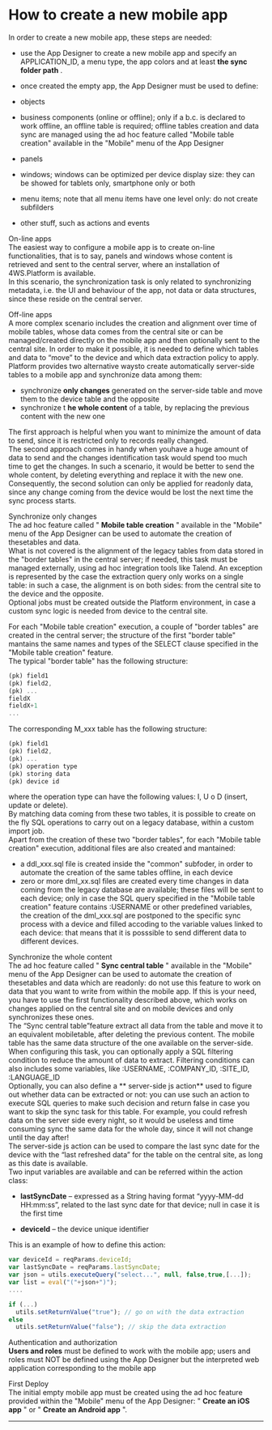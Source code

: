 # How to create a new mobile app

In order to create a new mobile app, these steps are needed:

* use the App Designer to create a new mobile app and specify an APPLICATION\_ID, a menu type, the app colors and at least  **the sync folder path** .
* once created the empty app, the App Designer must be used to define:

* objects

* business components \(online or offline\); only if a b.c. is declared to work offline, an offline table is required; offline tables creation and data sync are managed using the ad hoc feature called "Mobile table creation" available in the "Mobile" menu of the App Designer

* panels
* windows; windows can be optimized per device display size: they can be showed for tablets only, smartphone only or both
* menu items; note that all menu items have one level only: do not create subfilders
* other stuff, such as actions and events

On-line apps  
The easiest way to configure a mobile app is to create on-line functionalities, that is to say, panels and windows whose content is retrieved and sent to the central server, where an installation of 4WS.Platform is available.  
In this scenario, the synchronization task is only related to synchronizing metadata, i.e. the UI and behaviour of the app, not data or data structures, since these reside on the central server.

Off-line apps  
A more complex scenario includes the creation and alignment over time of mobile tables, whose data comes from the central site or can be managed/created directly on the mobile app and then optionally sent to the central site. In order to make it possible, it is needed to define which tables and data to “move” to the device and which data extraction policy to apply.  
Platform provides two alternative waysto create automatically server-side tables to a mobile app and synchronize data among them:

* synchronize  **only changes**  generated on the server-side table and move them to the device table and the opposite
* synchronize t **he whole content**  of a table, by replacing the previous content with the new one

The first approach is helpful when you want to minimize the amount of data to send, since it is restricted only to records really changed.  
The second approach comes in handy when youhave a huge amount of data to send and the changes identification task would spend too much time to get the changes. In such a scenario, it would be better to send the whole content, by deleting everything and replace it with the new one.  
Consequently, the second solution can only be applied for readonly data, since any change coming from the device would be lost the next time the sync process starts.

Synchronize only changes  
The ad hoc feature called " **Mobile table creation** " available in the "Mobile" menu of the App Designer can be used to automate the creation of thesetables and data.  
What is not covered is the alignment of the legacy tables from data stored in the "border tables" in the central server; if needed, this task must be managed externally, using ad hoc integration tools like Talend. An exception is represented by the case the extraction query only works on a single table: in such a case, the alignment is on both sides: from the central site to the device and the opposite.  
Optional jobs must be created outside the Platform environment, in case a custom sync logic is needed from device to the central site.

For each "Mobile table creation" execution, a couple of "border tables" are created in the central server; the structure of the first "border table" mantains the same names and types of the SELECT clause specified in the "Mobile table creation" feature.  
The typical "border table" has the following structure:

```js
(pk) field1
(pk) field2,
(pk) ...
fieldX
fieldX+1
...
```

The corresponding M\_xxx table has the following structure:

```js
(pk) field1
(pk) field2,
(pk) ...
(pk) operation type
(pk) storing data
(pk) device id
```

where the operation type can have the following values: I, U o D \(insert, update or delete\).  
By matching data coming from these two tables, it is possible to create on the fly SQL operations to carry out on a legacy database, within a custom import job.  
Apart from the creation of these two "border tables", for each "Mobile table creation" execution, additional files are also created and mantained:

* a ddl\_xxx.sql file is created inside the "common" subfoder, in order to automate the creation of the same tables offline, in each device
* zero or more dml\_xx.sql files are created every time changes in data coming from the legacy database are available; these files will be sent to each device; only in case the SQL query specified in the "Mobile table creation" feature contains :USERNAME or other predefined variables, the creation of the dml\_xxx.sql are postponed to the specific sync process with a device and filled accoding to the variable values linked to each device: that means that it is posssible to send different data to different devices.

Synchronize the whole content  
The ad hoc feature called " **Sync central table** " available in the "Mobile" menu of the App Designer can be used to automate the creation of thesetables and data which are readonly: do not use this feature to work on data that you want to write from within the mobile app. If this is your need, you have to use the first functionality described above, which works on changes applied on the central site and on mobile devices and only synchronizes these ones.  
The “Sync central table”feature extract all data from the table and move it to an equivalent mobiletable, after deleting the previous content. The mobile table has the same data structure of the one available on the server-side.  
When configuring this task, you can optionally apply a SQL filtering condition to reduce the amount of data to extract. Filtering conditions can also includes some variables, like :USERNAME, :COMPANY\_ID, :SITE\_ID, :LANGUAGE\_ID  
Optionally, you can also define a ** server-side js action**  used to figure out whether data can be extracted or not: you can use such an action to execute SQL queries to make such decision and return false in case you want to skip the sync task for this table. For example, you could refresh data on the server side every night, so it would be useless and time consuming sync the same data for the whole day, since it will not change until the day after!  
The server-side js action can be used to compare the last sync date for the device with the “last refreshed data” for the table on the central site, as long as this date is available.  
Two input variables are available and can be referred within the action class:

* **lastSyncDate**  – expressed as a String having format “yyyy-MM-dd HH:mm:ss”, related to the last sync date for that device; null in case it is the first time

* **deviceId**  – the device unique identifier

This is an example of how to define this action:

```js
var deviceId = reqParams.deviceId;
var lastSyncDate = reqParams.lastSyncDate;
var json = utils.executeQuery("select...", null, false,true,[...]);
var list = eval("("+json+")");
....

if (...)
  utils.setReturnValue("true"); // go on with the data extraction
else
  utils.setReturnValue("false"); // skip the data extraction
```

Authentication and authorization  
 **Users and roles**  must be defined to work with the mobile app; users and roles must NOT be defined using the App Designer but the interpreted web application corresponding to the mobile app

First Deploy  
The initial empty mobile app must be created using the ad hoc feature provided within the "Mobile" menu of the App Designer: " **Create an iOS app** " or " **Create an Android app** ".

---



